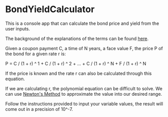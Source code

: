 # BondYieldCalculator

This is a console app that can calculate the bond price and yield from the user inputs. 

The background of the explanations of the terms can be found [here](https://www.investopedia.com/terms/b/bond-yield.asp).

Given a coupon payment C, a time of N years, a face value F, the price P of the bond for a given rate r is:

P = C / (1 + r) ^ 1 + C / (1 + r) ^ 2 + ... + C / (1 + r) ^ N + F / (1 + r) ^ N

If the price is known and the rate r can also be calculated through this equation.

If we are calculating r, the polynomial equation can be difficult to solve. We can use [Newton's Method](https://en.wikipedia.org/wiki/Newton%27s_method)
to approximate the value into our desired range.

Follow the instructions provided to input your variable values, the result will come out in a precision of 10^-7.


